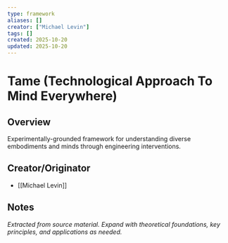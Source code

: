 ```yaml
---
type: framework
aliases: []
creator: ["Michael Levin"]
tags: []
created: 2025-10-20
updated: 2025-10-20
---
```


# Tame (Technological Approach To Mind Everywhere)

## Overview

Experimentally-grounded framework for understanding diverse embodiments and minds through engineering interventions.

## Creator/Originator

- [[Michael Levin]]

## Notes

*Extracted from source material. Expand with theoretical foundations, key principles, and applications as needed.*
